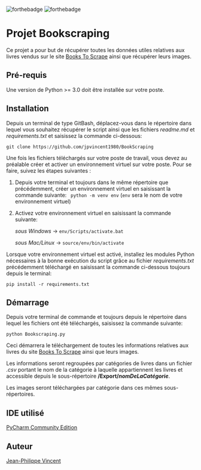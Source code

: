 ![forthebadge](https://forthebadge.com/images/badges/made-with-python.svg)
![forthebadge](https://forthebadge.com/images/badges/powered-by-coffee.svg)

# Projet Bookscraping

Ce projet a pour but de récupérer toutes les données utiles relatives aux livres vendus sur le site
[Books To Scrape](http://books.toscrape.com/index.html) ainsi que récupérer leurs images.

## Pré-requis

Une version de Python >= 3.0 doit être installée sur votre poste.

## Installation

Depuis un terminal de type GitBash, déplacez-vous dans le répertoire dans lequel vous souhaitez récupérer le script ainsi que les fichiers *readme.md* et *requirements.txt*  et saisissez la commande ci-dessous:

``git clone https://github.com/jpvincent1980/BookScraping``

Une fois les fichiers téléchargés sur votre poste de travail, vous devez au préalable créer et activer un environnement virtuel sur votre poste.
Pour se faire, suivez les étapes suivantes :
1. Depuis votre terminal et toujours dans le même répertoire que précédemment, créer un environnement virtuel en saisissant la commande suivante:
  `` python -m venv env`` (``env`` sera le nom de votre environnement virtuel)
  

2. Activez votre environnement virtuel en saisissant la commande suivante:
   
   *sous Windows* -> ``env/Scripts/activate.bat``
   
   *sous Mac/Linux* -> ``source/env/bin/activate``
   

Lorsque votre environnement virtuel est activé, installez les modules Python nécessaires à la bonne exécution du script grâce au fichier *requirements.txt* précédemment téléchargé en saisissant la commande ci-dessous toujours depuis le terminal:

``pip install -r requirements.txt``

## Démarrage

Depuis votre terminal de commande et toujours depuis le répertoire dans lequel les fichiers ont été téléchargés, saisissez la commande suivante:

``python Bookscraping.py``

Ceci démarrera le téléchargement de toutes les informations relatives aux livres du site [Books To Scrape](http://books.toscrape.com/index.html) ainsi que leurs images.

Les informations seront regroupées par catégories de livres dans un fichier *.csv* portant le nom de la catégorie à laquelle appartiennent les livres et accessible depuis le sous-répertoire **/Export/*nomDeLaCatégorie***.

Les images seront téléchargées par catégorie dans ces mêmes sous-répertoires.

## IDE utilisé

[PyCharm Community Edition](https://www.jetbrains.com/fr-fr/pycharm/)

## Auteur

[Jean-Philippe Vincent](https://twitter.com/JeanPhilippeV15)